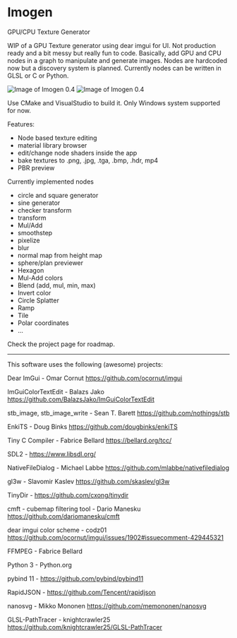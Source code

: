 # Imogen
GPU/CPU Texture Generator

WIP of a GPU Texture generator using dear imgui for UI. Not production ready and a bit messy but really fun to code.
Basically, add GPU and CPU nodes in a graph to manipulate and generate images. Nodes are hardcoded now but a discovery system is planned.
Currently nodes can be written in GLSL or C or Python.

![Image of Imogen 0.4](https://i.imgur.com/pmliWGl.png)
![Image of Imogen 0.4](https://i.imgur.com/jNWsXD6.png)

Use CMake and VisualStudio to build it. Only Windows system supported for now.

Features:
- Node based texture editing
- material library browser
- edit/change node shaders inside the app
- bake textures to .png, .jpg, .tga, .bmp, .hdr, mp4
- PBR preview

Currently implemented nodes
- circle and square generator
- sine generator
- checker transform
- transform
- Mul/Add
- smoothstep
- pixelize
- blur
- normal map from height map
- sphere/plan previewer
- Hexagon
- Mul-Add colors
- Blend (add, mul, min, max)
- Invert color
- Circle Splatter
- Ramp
- Tile
- Polar coordinates
- ...

Check the project page for roadmap.

-----------
This software uses the following (awesome) projects:

Dear ImGui - Omar Cornut https://github.com/ocornut/imgui

ImGuiColorTextEdit - Balazs Jako https://github.com/BalazsJako/ImGuiColorTextEdit

stb_image, stb_image_write - Sean T. Barett https://github.com/nothings/stb

EnkiTS - Doug Binks https://github.com/dougbinks/enkiTS

Tiny C Compiler - Fabrice Bellard https://bellard.org/tcc/

SDL2 - https://www.libsdl.org/

NativeFileDialog - Michael Labbe https://github.com/mlabbe/nativefiledialog

gl3w - Slavomir Kaslev https://github.com/skaslev/gl3w

TinyDir - https://github.com/cxong/tinydir

cmft - cubemap filtering tool - Dario Manesku https://github.com/dariomanesku/cmft

dear imgui color scheme - codz01 https://github.com/ocornut/imgui/issues/1902#issuecomment-429445321

FFMPEG - Fabrice Bellard

Python 3 - Python.org

pybind 11 - https://github.com/pybind/pybind11

RapidJSON - https://github.com/Tencent/rapidjson

nanosvg - Mikko Mononen https://github.com/memononen/nanosvg

GLSL-PathTracer - knightcrawler25 https://github.com/knightcrawler25/GLSL-PathTracer
